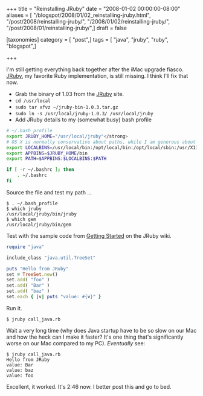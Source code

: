 +++
title = "Reinstalling JRuby"
date = "2008-01-02 00:00:00-08:00"
aliases = [ "/blogspot/2008/01/02_reinstalling-jruby.html", "/post/2008/reinstalling-jruby/", "/2008/01/02/reinstalling-jruby/", "/post/2008/01/reinstalling-jruby/",]
draft = false

[taxonomies]
category = [ "post",]
tags = [ "java", "jruby", "ruby", "blogspot",]

+++

[JRuby]: http://jruby.org
I'm still getting everything back together after the iMac upgrade fiasco. [JRuby][],
my favorite Ruby implementation, is still missing. I think I'll fix that now.
<!--more-->

 * Grab the binary of 1.03 from the [JRuby][] site.
 * `cd /usr/local`
 * `sudo tar xfvz ~/jruby-bin-1.0.3.tar.gz`
 * `sudo ln -s /usr/local/jruby-1.0.3/ /usr/local/jruby`
 * Add JRuby details to my (somewhat busy) bash profile

``` bash
# ~/.bash_profile
export JRUBY_HOME="/usr/local/jruby"</strong>
# OS X is normally conservative about paths, while I am generous about them.
export LOCALBINS=/usr/local/bin:/opt/local/bin:/opt/local/sbin:/usr/X11R6/bin
export APPBINS=$JRUBY_HOME/bin
export PATH=$APPBINS:$LOCALBINS:$PATH

if [ -r ~/.bashrc ]; then
    . ~/.bashrc
fi
```

Source the file and test my path ...

    $ . ~/.bash_profile
    $ which jruby
    /usr/local/jruby/bin/jruby
    $ which gem
    /usr/local/jruby/bin/gem

Test with the sample code from <a href="https://github.com/jruby/jruby/wiki/GettingStarted">Getting Started</a>
on the JRuby wiki.

``` ruby
require "java"

include_class "java.util.TreeSet"

puts "Hello from JRuby"
set = TreeSet.new()
set.add( "foo" )
set.add( "Bar" )
set.add( "baz" )
set.each { |v| puts "value: #{v}" }
```

Run it.

    $ jruby call_java.rb

Wait a very long time (why does Java startup have to be so slow on our Mac and how
the heck can I make it faster? It's one thing that's significantly worse on our Mac
compared to my PC). *Eventually* see:

    $ jruby call_java.rb
    Hello from JRuby
    value: Bar
    value: baz
    value: foo

Excellent, it worked. It's 2:46 now. I better post this and go to bed.